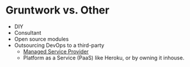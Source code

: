 # Gruntwork vs. Other

- DIY
- Consultant
- Open source modules
- Outsourcing DevOps to a third-party
  - [Managed Service Provider](https://aws.amazon.com/partners/msp/)
  - Platform as a Service (PaaS) like Heroku, or by owning it inhouse.
